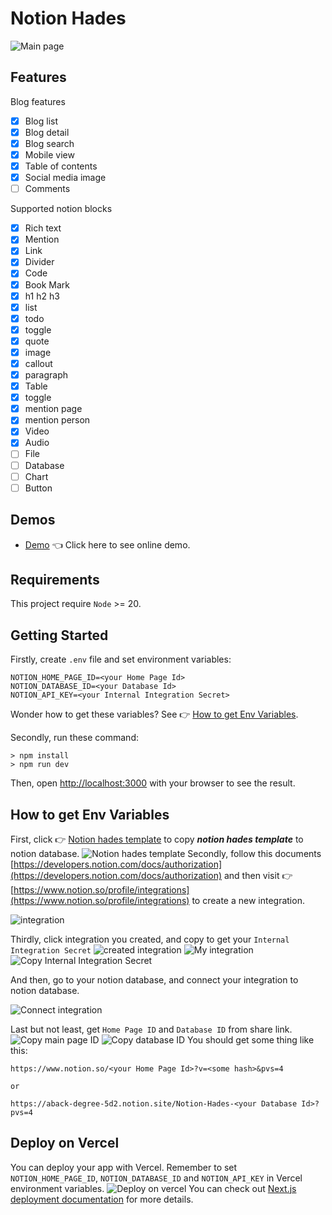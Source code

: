 # Notion Hades

<!-- ![landing page](./docs/landing%20page.gif)
![post list](./docs/post%20list.gif)
![article](./docs/article.gif)
![blog detail](./docs/search.gif) -->

![Main page](./docs/Main%20page.png)

## Features

Blog features

- [x] Blog list
- [x] Blog detail
- [x] Blog search
- [x] Mobile view
- [x] Table of contents
- [x] Social media image
- [ ] Comments

Supported notion blocks

- [x] Rich text
- [x] Mention
- [x] Link
- [x] Divider
- [x] Code
- [x] Book Mark
- [x] h1 h2 h3
- [x] list
- [x] todo
- [x] toggle
- [x] quote
- [x] image
- [x] callout
- [x] paragraph
- [x] Table
- [x] toggle
- [x] mention page
- [x] mention person
- [x] Video
- [x] Audio
- [ ] File
- [ ] Database
- [ ] Chart
- [ ] Button

## Demos

- [Demo](demo.hackerd.com) 👈 Click here to see online demo.

## Requirements

This project require `Node` >= 20.

## Getting Started

Firstly, create `.env` file and set environment variables:

```shell
NOTION_HOME_PAGE_ID=<your Home Page Id>
NOTION_DATABASE_ID=<your Database Id>
NOTION_API_KEY=<your Internal Integration Secret>
```

Wonder how to get these variables? See 👉 [How to get Env Variables](#how-to-get-env-variables).

Secondly, run these command:

```shell
> npm install
> npm run dev
```

Then, open [http://localhost:3000](http://localhost:3000) with your browser to see the result.

## How to get Env Variables

First, click 👉 [Notion hades template](https://aback-degree-5d2.notion.site/Notion-Hades-1ac985ecc354807192a4fa16c65409a5?pvs=4) to copy **_notion hades template_** to notion database.
![Notion hades template](./docs//notion%20template.png)
Secondly, follow this documents [https://developers.notion.com/docs/authorization](https://developers.notion.com/docs/authorization) and then visit 👉 [https://www.notion.so/profile/integrations](https://www.notion.so/profile/integrations) to create a new integration.

![integration](./docs/intergration.png)

Thirdly, click integration you created, and copy to get your `Internal Integration Secret`
![created integration](./docs/integration%20outcome.png)
![My integration](./docs/My%20integration.png)
![Copy Internal Integration Secret](./docs/Internal%20Integration%20Secret.png)

And then, go to your notion database, and connect your integration to notion database.

![Connect integration](./docs/Connect%20integration.png)

Last but not least, get `Home Page ID` and `Database ID` from share link.
![Copy main page ID](./docs/Copy%20main%20page%20ID.png)
![Copy database ID](./docs/Copy%20database%20ID.png)
You should get some thing like this:

```plain text
https://www.notion.so/<your Home Page Id>?v=<some hash>&pvs=4

or

https://aback-degree-5d2.notion.site/Notion-Hades-<your Database Id>?pvs=4
```

## Deploy on Vercel

You can deploy your app with Vercel. Remember to set `NOTION_HOME_PAGE_ID`, `NOTION_DATABASE_ID` and `NOTION_API_KEY` in Vercel environment variables.
![Deploy on vercel](./docs/Deploy%20on%20vercel.png)
You can check out [Next.js deployment documentation](https://nextjs.org/docs/app/building-your-application/deploying) for more details.
